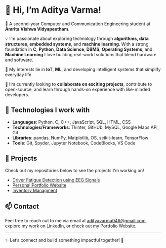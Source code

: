 # 👋 Hi, I’m **Aditya Varma**!

📍 A second-year Computer and Communication Engineering student at **Amrita Vishwa Vidyapeetham**.

💡 I’m passionate about exploring technology through **algorithms, data structures, embedded systems**, and **machine learning**. With a strong foundation in **C**, **Python**, **Data Science**, **DBMS**, **Operating Systems**, and **Machine Learning** I love building real-world solutions that blend hardware and software.

🔗 My interests lie in **IoT**, **ML**, and developing intelligent systems that simplify everyday life.

🤝 I’m currently looking to **collaborate on exciting projects**, contribute to open-source, and learn through hands-on experience with like-minded developers.


## 🔧 Technologies I work with

- **Languages**: Python, C, C++, JavaScript, SQL, HTML, CSS
- **Technologies/Frameworks**:  Tkinter, GitHUb, MySQL, Google Maps API, Git
- **Libraries**: pandas, NumPy, Matplotlib, OS, scikit-learn, TensorFlow
- **Tools**: Git, Spyder, Jupyter Notebook, CodeBlocks, VS Code

## 🚀 Projects
Check out my repositories below to see the projects I'm working on!

- [Driver Fatigue Detection using EEG Signals](https://github.com/justvarma/Fatigue_Detection)  
- [Personal Portfolio Website](https://github.com/justvarma/Portfolio)
- [Inventory Managment](https://github.com/justvarma/Inventory_managment)

## 📫 Contact

Feel free to reach out to me via email at [adityavarma046@gmail.com](mailto:adityavarma046@gmail.com), explore my work on [LinkedIn](https://www.linkedin.com/in/aditya-varma-52a6b7271/), or check out my [Portfolio Website](https://aditya-varma-portfolio.netlify.app/).

---

✨ Let’s connect and build something impactful together! 🚀
